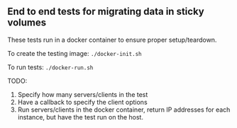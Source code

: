 ## End to end tests for migrating data in sticky volumes

These tests run in a docker container to ensure proper setup/teardown.

To create the testing image:
`./docker-init.sh`

To run tests:
`./docker-run.sh`

TODO:
  1. Specify how many servers/clients in the test
  2. Have a callback to specify the client options
  3. Run servers/clients in the docker container, return IP addresses for each
     instance, but have the test run on the host.

